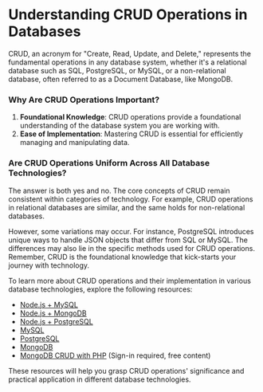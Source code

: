 # Understanding CRUD Operations in Databases

CRUD, an acronym for "Create, Read, Update, and Delete," represents the fundamental operations in any database system, whether it's a relational database such as SQL, PostgreSQL, or MySQL, or a non-relational database, often referred to as a Document Database, like MongoDB.

### Why Are CRUD Operations Important?

1. **Foundational Knowledge**: CRUD operations provide a foundational understanding of the database system you are working with.
2. **Ease of Implementation**: Mastering CRUD is essential for efficiently managing and manipulating data.

### Are CRUD Operations Uniform Across All Database Technologies?

The answer is both yes and no. The core concepts of CRUD remain consistent within categories of technology. For example, CRUD operations in relational databases are similar, and the same holds for non-relational databases.

However, some variations may occur. For instance, PostgreSQL introduces unique ways to handle JSON objects that differ from SQL or MySQL. The differences may also lie in the specific methods used for CRUD operations. Remember, CRUD is the foundational knowledge that kick-starts your journey with technology.

To learn more about CRUD operations and their implementation in various database technologies, explore the following resources:

- [Node.js + MySQL](https://medium.com/edureka/node-js-mysql-tutorial-cef7452f2762)
- [Node.js + MongoDB](https://medium.com/@skhans/how-to-build-a-basic-node-js-crud-app-with-mongoose-and-mongodb-3e958a36001d)
- [Node.js + PostgreSQL](https://glaucia86.medium.com/developing-a-crud-node-js-application-with-postgresql-d25febb1cc4)
- [MySQL](https://youtu.be/ER8oKX5myE0?si=nRVLFMN8ErN4LSSm&t=2526)
- [PostgreSQL](https://www.youtube.com/watch?v=ldYcgPKEZC8)
- [MongoDB](https://www.youtube.com/watch?v=9OfL9H6AmhQ)
- [MongoDB CRUD with PHP](https://learn.mongodb.com/courses/mongodb-crud-operations-in-php) (Sign-in required, free content)

These resources will help you grasp CRUD operations' significance and practical application in different database technologies.
